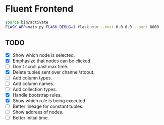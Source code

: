 # Fluent Frontend

```bash
source bin/activate
FLASK_APP=main.py FLASK_DEBUG=1 flask run --host 0.0.0.0 --port 8000
```

## TODO
- [x] Show which node is selected.
- [x] Emphasize that nodes can be clicked.
- [ ] Don't scroll past max time.
- [x] Delete tuples sent over channel/stdout.
- [ ] Add column types.
- [ ] Add column names.
- [ ] Add collection types.
- [x] Handle bootstrap rules.
- [x] Show which rule is being executed
- [ ] Better lineage for constant tuples.
- [ ] Show address of nodes.
- [ ] Better initial time.
